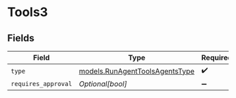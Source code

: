 # Tools3


## Fields

| Field                                                                  | Type                                                                   | Required                                                               | Description                                                            |
| ---------------------------------------------------------------------- | ---------------------------------------------------------------------- | ---------------------------------------------------------------------- | ---------------------------------------------------------------------- |
| `type`                                                                 | [models.RunAgentToolsAgentsType](../models/runagenttoolsagentstype.md) | :heavy_check_mark:                                                     | N/A                                                                    |
| `requires_approval`                                                    | *Optional[bool]*                                                       | :heavy_minus_sign:                                                     | N/A                                                                    |